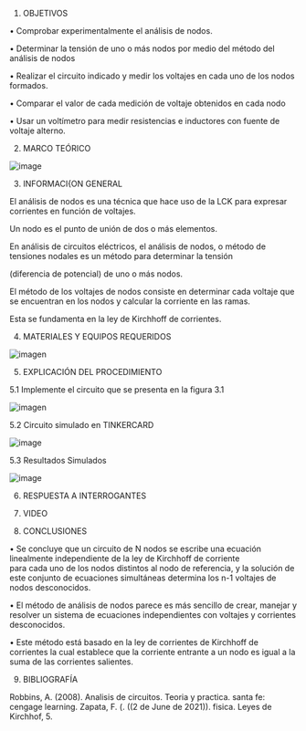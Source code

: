 1. OBJETIVOS

•	Comprobar experimentalmente el análisis de nodos.


•	Determinar la tensión de uno o más nodos por medio del método del análisis de nodos 


•	Realizar el circuito indicado y medir los voltajes en cada uno de los nodos formados.


•	Comparar el valor de cada medición de voltaje obtenidos en cada nodo


•	Usar un voltímetro para medir resistencias e inductores con fuente de voltaje alterno.




2. MARCO TEÓRICO

![image](https://user-images.githubusercontent.com/85263529/122842414-f6bcf880-d2c2-11eb-891f-84a07f564c16.png)



3. INFORMACI{ON GENERAL

El análisis de nodos es una técnica que hace uso de la LCK para expresar corrientes en función de voltajes.

Un nodo es el punto de unión de dos o más elementos.

En análisis de circuitos eléctricos, el análisis de nodos, o método de tensiones nodales es un método para determinar la tensión

(diferencia de potencial) de uno o más nodos.

El método de los voltajes de nodos consiste en determinar cada voltaje que se encuentran en los nodos y calcular la corriente en las ramas.

Esta se fundamenta en la ley de Kirchhoff de corrientes.



4. MATERIALES Y EQUIPOS REQUERIDOS

![imagen](https://user-images.githubusercontent.com/85263529/122841136-2965f180-d2c1-11eb-8b83-9749b8218e0b.png)

5. EXPLICACIÓN DEL PROCEDIMIENTO

 5.1 Implemente el circuito que se presenta en la figura 3.1
 
 ![imagen](https://user-images.githubusercontent.com/85263529/122841366-5f0ada80-d2c1-11eb-91e4-663185967e33.png)
 
 5.2 Circuito simulado en TINKERCARD
 
 ![image](https://user-images.githubusercontent.com/85263529/122842635-6206ca80-d2c3-11eb-9281-911fd883420e.png)

 5.3 Resultados Simulados
 
 ![image](https://user-images.githubusercontent.com/85263529/122842437-02a8ba80-d2c3-11eb-8d8a-0a830584c3a0.png)

6. RESPUESTA A INTERROGANTES



7. VIDEO


8. CONCLUSIONES

•	Se concluye que un circuito de N nodos se escribe una ecuación linealmente independiente de la ley de Kirchhoff de corriente  
para cada uno de los   nodos distintos al nodo de referencia, y la solución de este conjunto de ecuaciones simultáneas determina los n-1  voltajes de nodos desconocidos.


•	El método de análisis de nodos parece es más sencillo de crear, manejar y resolver un sistema de ecuaciones independientes con voltajes y corrientes desconocidos.


•	Este método está basado en la ley de corrientes de Kirchhoff de corrientes la cual establece que la corriente entrante a un nodo es igual a la suma de las corrientes salientes.




9. BIBLIOGRAFÍA

Robbins, A. (2008). Analisis de circuitos. Teoria y practica. santa fe: cengage learning. Zapata, F. (. ((2 de June de 2021)). fisica. Leyes de Kirchhof, 5.
